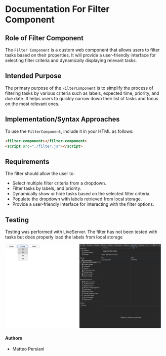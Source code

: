 # Documentation For Filter Component

## Role of Filter Component

The `Filter Component` is a custom web component that allows users to filter tasks based on their properties. It will provide a user-friendly interface for selecting filter criteria and dynamically displaying relevant tasks.

## Intended Purpose

The primary purpose of the `FilterComponent` is to simplify the process of filtering tasks by various criteria such as labels, expected time, priority, and due date. It helps users to quickly narrow down their list of tasks and focus on the most relevant ones.

## Implementation/Syntax Approaches

To use the `FilterComponent`, include it in your HTML as follows:

```html
<filter-component></filter-component>
<script src="./filter.js"></script>
```

## Requirements

The filter should allow the user to:
- Select multiple filter criteria from a dropdown.
- Filter tasks by labels, and priority.
- Dynamically show or hide tasks based on the selected filter criteria.
- Populate the dropdown with labels retrieved from local storage.
- Provide a user-friendly interface for interacting with the filter options.

## Testing

Testing was performed with LiveServer. The filter has not been tested with tasks but does properly load the labels from local storage

![Filter Component](./filter.png)
#### Authors

- Matteo Persiani